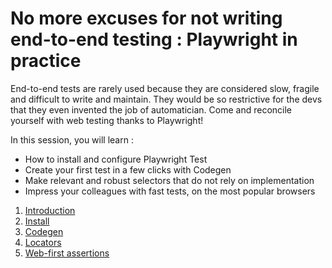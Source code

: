 # No more excuses for not writing end-to-end testing : Playwright in practice

End-to-end tests are rarely used because they are considered slow, fragile and difficult to write and maintain. They would be so restrictive for the devs that they even invented the job of automatician. Come and reconcile yourself with web testing thanks to Playwright! 
  
In this session, you will learn :
- How to install and configure Playwright Test
- Create your first test in a few clicks with Codegen
- Make relevant and robust selectors that do not rely on implementation
- Impress your colleagues with fast tests, on the most popular browsers

1. [Introduction](docs/introduction/README.md)
2. [Install](docs/install/README.md)
3. [Codegen](./docs/codegen/README.md)
4. [Locators](docs/locators/README.md)
5. [Web-first assertions](docs/web-first-assertions/README.md)
